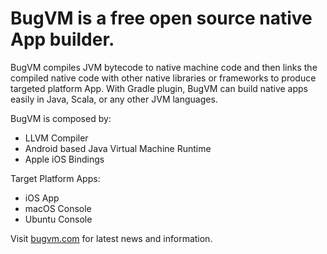 # BugVM is a free open source native App builder.

BugVM compiles JVM bytecode to native machine code and then links the compiled native code with other native libraries or frameworks to produce targeted platform App. With Gradle plugin, BugVM can build native apps easily in Java, Scala, or any other JVM languages.

BugVM is composed by:

* LLVM Compiler
* Android based Java Virtual Machine Runtime
* Apple iOS Bindings

Target Platform Apps:

* iOS App
* macOS Console
* Ubuntu Console

Visit [bugvm.com](https://bugvm.com) for latest news and information.

